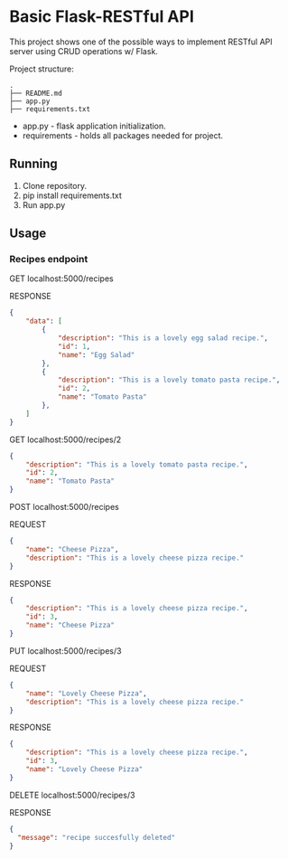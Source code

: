 # Basic Flask-RESTful API

This project shows one of the possible ways to implement RESTful API server using CRUD operations w/ Flask.


Project structure:
```
.
├── README.md
├── app.py
├── requirements.txt

```

* app.py - flask application initialization.
* requirements - holds all packages needed for project.


## Running 

1. Clone repository.
2. pip install requirements.txt
3. Run app.py 

## Usage
### Recipes endpoint
GET localhost:5000/recipes

RESPONSE
```json
{
    "data": [
        {
            "description": "This is a lovely egg salad recipe.",
            "id": 1,
            "name": "Egg Salad"
        },
        {
            "description": "This is a lovely tomato pasta recipe.",
            "id": 2,
            "name": "Tomato Pasta"
        },
    ]
}
```
GET localhost:5000/recipes/2
```json
{
    "description": "This is a lovely tomato pasta recipe.",
    "id": 2,
    "name": "Tomato Pasta"
}
```
POST localhost:5000/recipes

REQUEST
```json
{
    "name": "Cheese Pizza",
    "description": "This is a lovely cheese pizza recipe."
}
```
RESPONSE
```json
{
    "description": "This is a lovely cheese pizza recipe.",
    "id": 3,
    "name": "Cheese Pizza"
}
```
PUT localhost:5000/recipes/3

REQUEST
```json
{
    "name": "Lovely Cheese Pizza",
    "description": "This is a lovely cheese pizza recipe."
}
```
RESPONSE
```json
{
    "description": "This is a lovely cheese pizza recipe.",
    "id": 3,
    "name": "Lovely Cheese Pizza"
}
```
DELETE localhost:5000/recipes/3

RESPONSE
```json
{
  "message": "recipe succesfully deleted"
}
```

